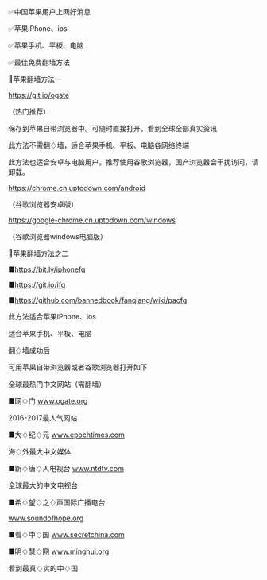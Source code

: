 ✅中国苹果用户上网好消息

✅苹果iPhone、ios

✅苹果手机、平板、电脑

✅最佳免费翻墙方法

🍎苹果翻墙方法一

https://git.io/ogate 

（热门推荐）

保存到苹果自带浏览器中。可随时直接打开，看到全球全部真实资讯

此方法不需翻♢墙，适合苹果手机、平板、电脑各网络终端

此方法也适合安卓与电脑用户。推荐使用谷歌浏览器，国产浏览器会干扰访问，请卸载。

https://chrome.cn.uptodown.com/android 

（谷歌浏览器安卓版）

https://google-chrome.cn.uptodown.com/windows

（谷歌浏览器windows电脑版）

🍎苹果翻墙方法之二

■https://bit.ly/iphonefq 

■https://git.io/ifq

■https://github.com/bannedbook/fanqiang/wiki/pacfq

此方法适合苹果iPhone、ios

适合苹果手机、平板、电脑

翻♢墙成功后

可用苹果自带浏览器或者谷歌浏览器打开如下

全球最热门中文网站（需翻墙）

■网♢门
www.ogate.org

2016-2017最人气网站

■大♢纪♢元
www.epochtimes.com

海♢外最大中文媒体

■新♢唐♢人电视台
www.ntdtv.com

全球最大的中文电视台

■希♢望♢之♢声国际广播电台

www.soundofhope.org

■看♢中♢国
www.secretchina.com

■明♢慧♢网
www.minghui.org

看到最真♢实的中♢国
